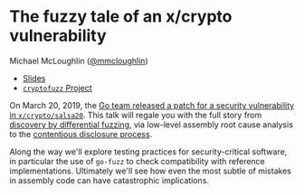 # The fuzzy tale of an x/crypto vulnerability

Michael McLoughlin ([@mmcloughlin](https://github.com/mmcloughlin))

* [Slides](slides.pdf)
* [`cryptofuzz` Project](https://github.com/mmcloughlin/cryptofuzz)

On March 20, 2019, the [Go team released a patch for a security vulnerability in `x/crypto/salsa20`](https://groups.google.com/forum/#!topic/golang-dev/1X7VG7FDw2A). This talk will regale you with the full story from [discovery by differential fuzzing](https://github.com/mmcloughlin/cryptofuzz), via low-level assembly root cause analysis to the [contentious disclosure process](https://twitter.com/hashbreaker/status/1108637226089496577).

Along the way we'll explore testing practices for security-critical software, in particular the use of `go-fuzz` to check compatibility with reference implementations. Ultimately we'll see how even the most subtle of mistakes in assembly code can have catastrophic implications.

